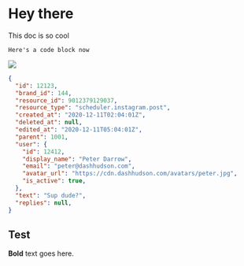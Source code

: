 # Hey there

This doc is so cool

```
Here's a code block now
```

![](https://i.imgur.com/jVpN33e.jpg)


```json
{
  "id": 12123,
  "brand_id": 144,
  "resource_id": 9012379129037,
  "resource_type": "scheduler.instagram.post",
  "created_at": "2020-12-11T02:04:01Z",
  "deleted_at": null,
  "edited_at": "2020-12-11T05:04:01Z",
  "parent": 1001,
  "user": {
    "id": 12412,
    "display_name": "Peter Darrow",
    "email": "peter@dashhudson.com",
    "avatar_url": "https://cdn.dashhudson.com/avatars/peter.jpg",
    "is_active": true,
  },
  "text": "Sup dude?",
  "replies": null,
}
```


## Test 

**Bold** text goes here.